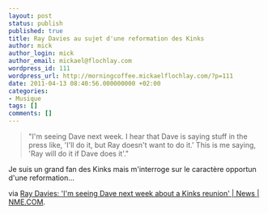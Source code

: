 ```yaml
---
layout: post
status: publish
published: true
title: Ray Davies au sujet d'une reformation des Kinks
author: mick
author_login: mick
author_email: mickael@flochlay.com
wordpress_id: 111
wordpress_url: http://morningcoffee.mickaelflochlay.com/?p=111
date: 2011-04-13 08:40:56.000000000 +02:00
categories:
- Musique
tags: []
comments: []
---
```

<blockquote>"I'm seeing Dave next week. I hear that Dave is saying stuff in the press like, 'I'll do it, but Ray doesn't want to do it.' This is me saying, 'Ray will do it if Dave does it'."</blockquote>
Je suis un grand fan des Kinks mais m'interroge sur le caractère opportun d'une reformation...

via <a href="http://www.nme.com/news/the-kinks/56052">Ray Davies: 'I'm seeing Dave next week about a Kinks reunion' | News | NME.COM</a>.
